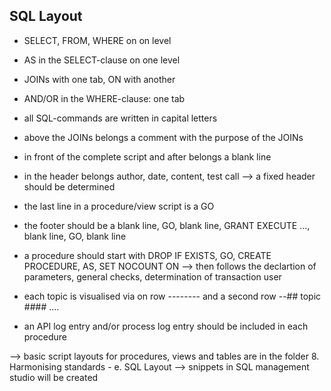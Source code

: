## SQL Layout

* SELECT, FROM, WHERE on on level
* AS in the SELECT-clause on one level
* JOINs with one tab, ON with another
* AND/OR in the WHERE-clause: one tab

* all SQL-commands are written in capital letters
* above the JOINs belongs a comment with the purpose of the JOINs

* in front of the complete script and after belongs a blank line
* in the header belongs author, date, content, test call --> a fixed header should be determined
* the last line in a procedure/view script is a GO
* the footer should be a blank line, GO, blank line, GRANT EXECUTE ..., blank line, GO, blank line

* a procedure should start with DROP IF EXISTS, GO, CREATE PROCEDURE, AS, SET NOCOUNT ON --> then follows the declartion of parameters, general checks, determination of transaction user
* each topic is visualised via on row -------- and a second row --## topic #### ....
* an API log entry and/or process log entry should be included in each procedure

--> basic script layouts for procedures, views and tables are in the folder 8. Harmonising standards - e. SQL Layout
--> snippets in SQL management studio will be created
